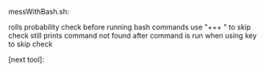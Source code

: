 messWithBash.sh:

rolls probability check before running bash commands
use "+++ " to skip check 
still prints command not found after command is run when using key to skip check

[next tool]:
